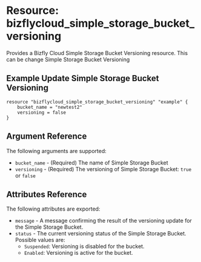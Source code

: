 
# Resource: bizflycloud_simple_storage_bucket_versioning

Provides a Bizfly Cloud Simple Storage Bucket Versioning resource. This can be change Simple Storage Bucket Versioning

## Example Update Simple Storage Bucket Versioning

```hcl
resource "bizflycloud_simple_storage_bucket_versioning" "example" {
    bucket_name = "newtest2"
    versioning = false
}
```


## Argument Reference

The following arguments are supported:

-   `bucket_name` - (Required) The name of Simple Storage Bucket
-   `versioning` - (Required) The versioning of Simple Storage Bucket: `true` or `false`

## Attributes Reference

The following attributes are exported:

-   `message` - A message confirming the result of the versioning update for the Simple Storage Bucket.
-   `status` - The current versioning status of the Simple Storage Bucket. Possible values are:
    - `Suspended`: Versioning is disabled for the bucket.
    - `Enabled`: Versioning is active for the bucket.



